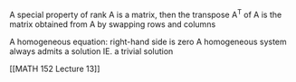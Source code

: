 A special property of rank
A is a matrix, then the transpose A<sup>T</sup> of A is the matrix obtained from A by swapping rows and columns


A homogeneous equation: right-hand side is zero
	A homogeneous system always admits a solution
		IE. a trivial solution

[[MATH 152 Lecture 13]]